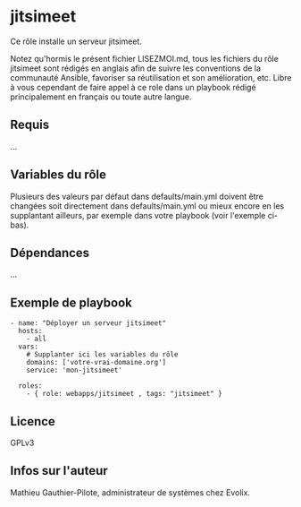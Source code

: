 jitsimeet
=====

Ce rôle installe un serveur jitsimeet. 

Notez qu'hormis le présent fichier LISEZMOI.md, tous les fichiers du rôle jitsimeet sont rédigés en anglais afin de suivre les conventions de la communauté Ansible, favoriser sa réutilisation et son amélioration, etc. Libre à vous cependant de faire appel à ce role dans un playbook rédigé principalement en français ou toute autre langue.

Requis
------

...

Variables du rôle
-----------------

Plusieurs des valeurs par défaut dans defaults/main.yml doivent être changées soit directement dans defaults/main.yml ou mieux encore en les supplantant ailleurs, par exemple dans votre playbook (voir l'exemple ci-bas).

Dépendances
------------

...

Exemple de playbook
-------------------

```
- name: "Déployer un serveur jitsimeet"
  hosts: 
    - all
  vars:
    # Supplanter ici les variables du rôle
    domains: ['votre-vrai-domaine.org']
    service: 'mon-jitsimeet'

  roles:
    - { role: webapps/jitsimeet , tags: "jitsimeet" }
```

Licence
-------

GPLv3

Infos sur l'auteur
------------------

Mathieu Gauthier-Pilote, administrateur de systèmes chez Evolix.

